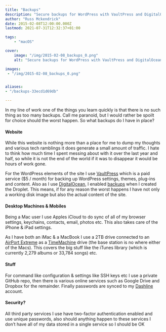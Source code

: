 ```yaml
---
title: "Backups"
description: "Secure backups for WordPress with VaultPress and DigitalOcean."
author: "Russ Mckendrick"
date: 2015-02-08T12:00:00.000Z
lastmod: 2021-07-31T12:32:37+01:00

tags:
    - "macOS"

cover:
    image: "/img/2015-02-08_backups_0.png" 
    alt: "Secure backups for WordPress with VaultPress and DigitalOcean."

images:
 - "/img/2015-02-08_backups_0.png"


aliases:
- "/backups-33ecd1d69db"

---
```


In my line of work one of the things you learn quickly is that there is no such thing as too many backups. Call me paranoid, but I would rather be spoilt for choice should the worst happen. So what backups do I have in place?

#### Website

While this website is nothing more than a place for me to dump my thoughts and various tech ramblings it does generate a small amount of traffic. I hate to think how much time I spent messing about with it over the last year and half, so while it is not the end of the world if it was to disappear it would be hours of work gone.

For the WordPress elements of the site I use [VaultPress](http://vaultpress.com) which is a paid service ($5 / month) for backing up WordPress settings, themes, plug-ins and content. Also as I use [DigitalOcean](https://www.digitalocean.com/?refcode=52ec4dc3647e), I enabled [backups](https://www.digitalocean.com/help/technical/backup/) when I created the Droplet. This means, if for any reason the worst happens I have not only a working disk image but also the actual content of the site.

#### Desktop Machines & Mobiles

Being a Mac user I use Apples iCloud to do sync of all of my browser settings, keychains, contacts, email, photos etc. This also takes care of the iPhone & iPad settings.

As I have both an iMac & a MacBook I use a 2TB drive connected to an [AirPort Extreme](https://www.apple.com/uk/airport-extreme/) as a [TimeMachine](http://www.apple.com/uk/support/timemachine/) drive (the base station is no where either of the Macs). This covers the big stuff like the iTunes library (which is currently 2,279 albums or 33,784 songs) etc.

#### Stuff

For command like configuration & settings like SSH keys etc I use a private GitHub repo, then there is various online services such as Google Drive and Dropbox for the remainder. Finally passwords are synced to my [Dashline](/tags/) account.

#### Security?

All third party services I use have two-factor authentication enabled and use unique passwords, also should anything happen to these services I don’t have all of my data stored in a single service so I should be OK
